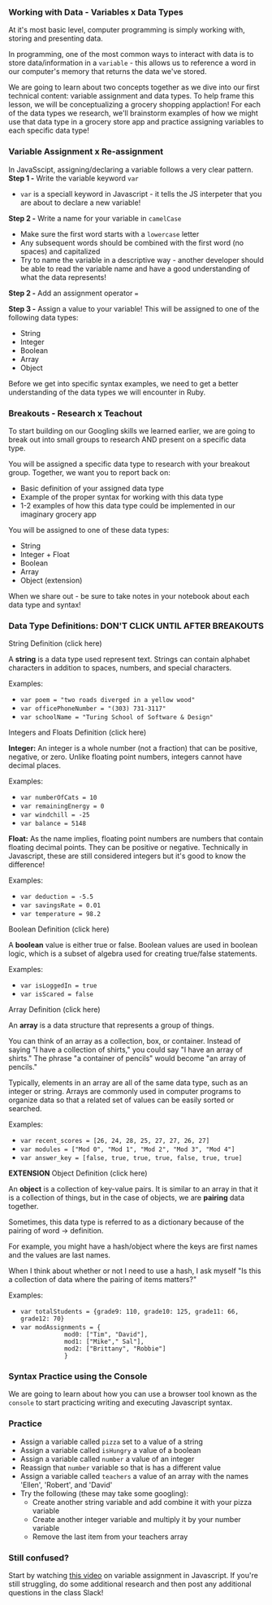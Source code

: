 ### Working with Data - Variables x Data Types
At it's most basic level, computer programming is simply working with, storing and presenting data. 

In programming, one of the most common ways to interact with data is to store data/information in a `variable` - this allows us to reference a word in our computer's memory that returns the data we've stored.

We are going to learn about two concepts together as we dive into our first technical content: variable assignment and data types. To help frame this lesson, we will be conceptualizing a grocery shopping applaction! For each of the data types we research, we'll brainstorm examples of how we might use that data type in a grocery store app and practice assigning variables to each specific data type!

### Variable Assignment x Re-assignment
In JavaSscipt, assigning/declaring a variable follows a very clear pattern.
**Step 1 -** Write the variable keyword `var`
- `var` is a speciall keyword in Javascript - it tells the JS interpeter that you are about to declare a new variable!

**Step 2 -** Write a name for your variable in `camelCase`
- Make sure the first word starts with a `lowercase` letter
- Any subsequent words should be combined with the first word (no spaces) and capitalized
- Try to name the variable in a descriptive way - another developer should be able to read the variable name and have a good understanding of what the data represents!

**Step 2 -** Add an assignment operator `=`

**Step 3 -** Assign a value to your variable! This will be assigned to one of the following data types:
- String
- Integer
- Boolean
- Array
- Object

Before we get into specific syntax examples, we need to get a better understanding of the data types we will encounter in Ruby.

### Breakouts - Research x Teachout
To start building on our Googling skills we learned earlier, we are going to break out into small groups to research AND present on a specific data type.

You will be assigned a specific data type to research with your breakout group. Together, we want you to report back on:
- Basic definition of your assigned data type
- Example of the proper syntax for working with this data type
- 1-2 examples of how this data type could be implemented in our imaginary grocery app

You will be assigned to one of these data types:
- String
- Integer + Float
- Boolean
- Array
- Object (extension)

When we share out - be sure to take notes in your notebook about each data type and syntax!


<div class="try-it">
  <h3>Data Type Definitions: DON'T CLICK UNTIL AFTER BREAKOUTS</h3>
    <div>
      <p class="toggle-show">
        String Definition (click here)
      </p>
      <div class="toggle-content hidden">  
        <p>A <strong><span class="vocab">string</span></strong> is a data type used represent text. Strings can contain alphabet characters in addition to spaces, numbers, and special characters.</p>
        <p>Examples:</p>
        <ul>
          <li><code>var poem = "two roads diverged in a yellow wood"</code></li>
          <li><code>var officePhoneNumber = "(303) 731-3117"</code></li>
          <li><code>var schoolName = "Turing School of Software & Design"</code></li>
        </ul>
      </div>
    </div>
    <div>
      <p class="toggle-show">
        Integers and Floats Definition (click here)
      </p>
      <div class="toggle-content hidden">
        <p><strong><span class="vocab">Integer</span>:</strong> An integer is a whole number (not a fraction) that can be positive, negative, or zero. Unlike floating point numbers, integers cannot have decimal places.</p>
        <p>Examples:</p>
        <ul>
          <li><code>var numberOfCats = 10</code></li>
          <li><code>var remainingEnergy = 0</code></li>
          <li><code>var windchill = -25</code></li>
          <li><code>var balance = 5148</code></li>
        </ul>
        <p><strong><span class="vocab">Float</span>:</strong> As the name implies, floating point numbers are numbers that contain floating decimal points. They can be positive or negative. Technically in Javascript, these are still considered integers but it's good to know the difference!</p>
        <p>Examples:</p>
        <ul>
          <li><code>var deduction = -5.5</code></li>
          <li><code>var savingsRate = 0.01</code></li>
          <li><code>var temperature = 98.2</code></li>
        </ul>
      </div>
    </div>
    <div>
      <p class="toggle-show">
        Boolean Definition (click here)
      </p>
      <div class="toggle-content hidden">
        <p>A <strong><span class="vocab">boolean</span></strong> value is either true or false. Boolean values are used in boolean logic, which is a subset of algebra used for creating true/false statements.</p>
        <p>Examples:</p>
        <ul>
          <li><code>var isLoggedIn = true</code></li>
          <li><code>var isScared = false</code></li>
        </ul>
      </div>
    </div>
    <div>
      <p class="toggle-show">
        Array Definition (click here)
      </p>
      <div class="toggle-content hidden">
        <p>An <strong><span class="vocab">array</span></strong> is a data structure that represents a group of things.</p>
        <p>You can think of an array as a collection, box, or container. Instead of saying "I have a collection of shirts," you could say "I have an array of shirts." The phrase "a container of pencils" would become "an array of pencils."</p>
        <p>Typically, elements in an array are all of the same data type, such as an integer or string. Arrays are commonly used in computer programs to organize data so that a related set of values can be easily sorted or searched.</p>
        <p>Examples:</p>
        <ul>
          <li><code>var recent_scores = [26, 24, 28, 25, 27, 27, 26, 27]</code></li>
          <li><code>var modules = ["Mod 0", "Mod 1", "Mod 2", "Mod 3", "Mod 4"]</code></li>
          <li><code>var answer_key = [false, true, true, true, false, true, true]</code></li>
        </ul>
      </div>
    </div>
    <div>
      <p class="toggle-show">
        <strong>EXTENSION</strong> Object Definition (click here)
      </p>
      <div class="toggle-content hidden">
        <p>An <strong><span class="vocab">object</span></strong> is a collection of key-value pairs. It is similar to an array in that it is a collection of things, but in the case of objects, we are <strong>pairing</strong> data together.</p>
        <p>Sometimes, this data type is referred to as a dictionary because of the pairing of word -> definition.</p>
        <p>For example, you might have a hash/object where the keys are first names and the values are last names.</p>
        <p>When I think about whether or not I need to use a hash, I ask myself "Is this a collection of data where the pairing of items matters?"</p>
        <p>Examples:</p>
        <ul>
          <li><code>var totalStudents = {grade9: 110, grade10: 125, grade11: 66, grade12: 70}</code></li>
          <li><code>var modAssignments = { 
            mod0: ["Tim", "David"], 
            mod1: ["Mike"," Sal"], 
            mod2: ["Brittany", "Robbie"] 
            }</code></li>
        </ul>
      </div>
    </div>
  </div>

### Syntax Practice using the Console
We are going to learn about how you can use a browser tool known as the `console` to start practicing writing and executing Javascript syntax.

### Practice
* Assign a variable called `pizza` set to a value of a string
* Assign a variable called `isHungry` a value of a boolean
* Assign a variable called `number` a value of an integer
* Reassign that `number` variable so that is has a different value
* Assign a variable called `teachers` a value of an array with the names 'Ellen', 'Robert', and 'David'
* Try the following (these may take some googling):
  * Create another string variable and add combine it with your pizza variable
  * Create another integer variable and multiply it by your number variable
  * Remove the last item from your teachers array

### Still confused?
Start by watching [this video](https://www.youtube.com/watch?v=sIGNox7OGD0&list=PL1Y67f0xPzdMFq2S1bK7E7veT_BbK-zjt&index=4) on variable assignment in Javascript. If you're still struggling, do some additional research and then post any additional questions in the class Slack!